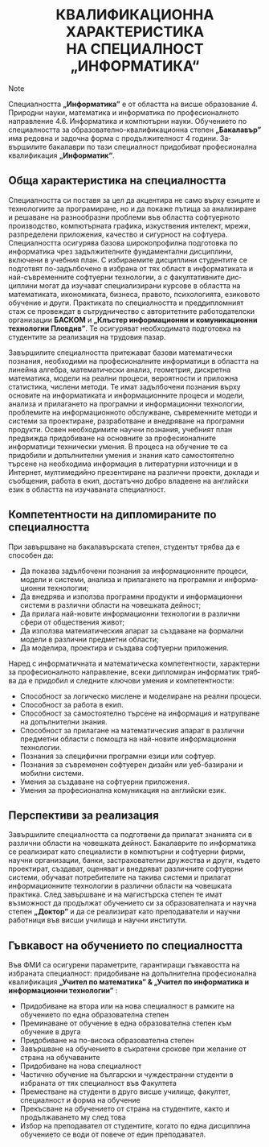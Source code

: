 <h1 align="center">КВАЛИФИКАЦИОННА ХАРАКТЕРИСТИКА<br>НА СПЕЦИАЛНОСТ „ИНФОРМАТИКА“</h1>

> [!NOTE]
> Специалността **„Информатика”** е от областта на висше образование 4. Природни науки, ма­те­ма­тика и ин­форматика по про­­фесионалното направление 4.6. Информатика и компютърни на­у­ки. Обу­­чението по специалността за об­ра­зо­ва­телно-квалификационна сте­пен **„Бака­ла­вър”** има ре­дов­на и задочна форма с продължителност 4 години. За­­­вършилите ба­ка­лав­ри по тази специалност при­­до­би­­ват про­фесионална квалификация **„Информатик“**.

## Обща характеристика на специалността
Специалността си поставя за цел да акцентира не само върху езиците и технологиите за програмиране, но и да покаже пътища за анализиране и решаване на разнообразни проблеми във областта софтуерното производство, компютърната графика, изкуствения интелект, мрежи, разпределени приложения, качество и сигурност на софтуера. Специалността осигурява базова широкопрофилна подготовка по информатика чрез за­дъл­жи­телните фундаментални дисциплини, включени в учебния план. С избираемите дисциплини сту­ден­тите се подготвят по-задълбочено в избрана от тях област в информатиката и най-съвременните софтуерни технологии, а с факултативните дис­циплини могат да изучават специализирани курсове в областта на математиката, икономиката, биз­не­са, правото, психологията, езиковото обучение и други. Практиката по специалността и преддипломният стаж се провеждат в сътрудничество с авторитетните работодателски организации **БАСКОМ** и **„Клъстер информационни и комуникационни технологии Пловдив”**. Те осигуряват необходимата подготовка на студентите за реализация на трудовия пазар.

Завършилите специалността притежават базови математически познания, необходими на професионалните информатици в об­ласт­та на линейна алгебра, математически анализ, геометрия, дискретна математика, модели на реални процеси, вероятности и приложна статистика, числени методи. Те имат задълбочени познания върху основите на информатиката и информационните процеси и модели, анализа и прилагането на програмни и информационни технологии, проблемите на информационното обслужване, съвременните методи и системи за проектиране, разработване и внедряване на програмни продукти. Освен необходимите научни познания, учебният план предвижда при­добиване на основните за професионалните информатици технически умения. В процеса на обу­че­ние те са придобили и допълнителни умения и знания като самостоятелно търсене на необходима ин­фор­мация в литературни източници и в Интернет, мултимедийно презентиране на различни проекти, док­лади и съобщения, работа в екип, достатъчно добро владеене на английски език в областта на изучаваната спе­ци­ал­ност.

## Компетентности на дипломираните по специалността
При завършване на бакалавърската степен, студентът трябва да е способен да:
- Да показва задълбочени познания за информационните процеси, модели и сис­теми, анализа и прилагането на програмни и ин­фор­ма­ционни технологии;
- Да внедрява и използва програмни продукти и информационни системи в различни области на човешката дейност;
- Да прилага най-новите информационни технологии в различни сфери от обществения жи­вот;
- Да използва математическия апарат за създаване на формални модели в раз­лич­ни пред­мет­ни области;
- Да моделира, проектира и създава софтуерни приложения.

Наред с информатичната и математическа компетентности, характерни за професионалното нап­рав­ление, всеки дипломиран информатик тряб­ва да е придобил и следните ключови умения и ком­пе­тен­тности:
- Способност за логическо мислене и моделиране на реални процеси.
- Способност за работа в екип.
- Способност за самостоятелно търсене на информация и натрупване на допълнителни знания.
- Способност за прилагане на математическия апарат в различни предметни области с помощта на най-новите информационни технологии.
- Познания за специфични програмни езици или софтуер.
- Познания за съвременен софтуерен дизайн или уеб-базирани и мобилни системи.
- Умения за създаване на софтуерни приложения.
- Умения за професионална комуникация на английски език.

## Перспективи за реализация
Завършилите специалността са подготвени да прилагат знанията си в различни области на човешката дейност. Бакалаврите по информатика се реализират като спе­ци­а­лис­ти в компютърни и софтуерни фирми, научни организации, банки, застрахователни дружества и дру­ги, където проектират, създават, оценяват и внедряват различните софтуерни системи, обучават пот­ребителите на такива системи и прилагат информационните технологии в различни области на чо­веш­ката практика. След завършване и на магистърска степен те имат възможност да продължат обу­чението си за образователната и научна степен **„Доктор”** и да се реализират като пре­по­да­ва­те­ли и научни работници във висши училища и научни институти.

## Гъвкавост на обучението по специалността
Във ФМИ са осигурени параметрите, га­ран­­ти­ращи гъвкавостта на избраната специалност: придобиване на допълнителна професионална ква­лификация **„Учител по математика” & „Учител по информатика и информационни технологии”** :
- При­добиване на втора или на нова специалност в рамките на обучението по една образователна сте­пен
- Преминаване от обу­че­ние в една образователна степен към обучение в друга
- Придобиване на по-висока образователна степен
- Завършване на обучението в съкратени срокове при желание от страна на обучаваните
- Придобиване на нова специалност
- Частично обучение на български и чуж­де­стран­ни студенти в избраната от тях специалност във Факултета
- Преместване на студенти в друго вис­ше училище, факултет, специалност и форма на обучение
- Прекъсване на обучението от страна на сту­дентите, както и продължаването му след това
- Избор на преподавател от студентите, когато по една дисциплина обучението се води от повече от един преподавател.
